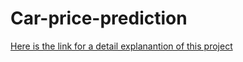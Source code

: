 # Car-price-prediction
[Here is the link for a detail explanantion of this project ](https://medium.com/@nishachoudhary.rc/used-car-price-prediction-using-machine-learning-6465a262a867)
